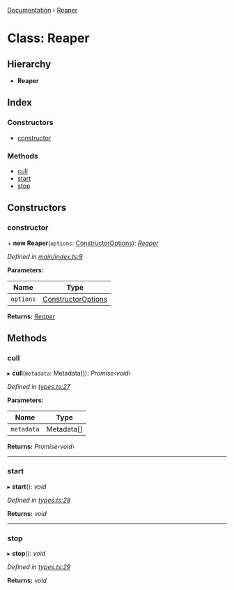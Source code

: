 [Documentation](../README.md) › [Reaper](reaper.md)

# Class: Reaper

## Hierarchy

* **Reaper**

## Index

### Constructors

* [constructor](reaper.md#constructor)

### Methods

* [cull](reaper.md#cull)
* [start](reaper.md#start)
* [stop](reaper.md#stop)

## Constructors

###  constructor

\+ **new Reaper**(`options`: [ConstructorOptions](../interfaces/constructoroptions.md)): *[Reaper](reaper.md)*

*Defined in [main/index.ts:9](https://github.com/badbatch/cachemap/blob/b180798/packages/reaper/src/main/index.ts#L9)*

**Parameters:**

Name | Type |
------ | ------ |
`options` | [ConstructorOptions](../interfaces/constructoroptions.md) |

**Returns:** *[Reaper](reaper.md)*

## Methods

###  cull

▸ **cull**(`metadata`: Metadata[]): *Promise‹void›*

*Defined in [types.ts:27](https://github.com/badbatch/cachemap/blob/b180798/packages/reaper/src/types.ts#L27)*

**Parameters:**

Name | Type |
------ | ------ |
`metadata` | Metadata[] |

**Returns:** *Promise‹void›*

___

###  start

▸ **start**(): *void*

*Defined in [types.ts:28](https://github.com/badbatch/cachemap/blob/b180798/packages/reaper/src/types.ts#L28)*

**Returns:** *void*

___

###  stop

▸ **stop**(): *void*

*Defined in [types.ts:29](https://github.com/badbatch/cachemap/blob/b180798/packages/reaper/src/types.ts#L29)*

**Returns:** *void*
